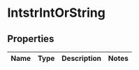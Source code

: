
# IntstrIntOrString

## Properties
Name | Type | Description | Notes
------------ | ------------- | ------------- | -------------




